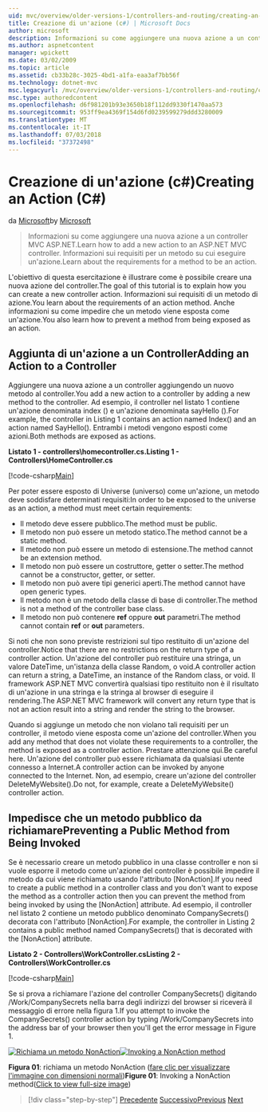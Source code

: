 ```yaml
---
uid: mvc/overview/older-versions-1/controllers-and-routing/creating-an-action-cs
title: Creazione di un'azione (c#) | Microsoft Docs
author: microsoft
description: Informazioni su come aggiungere una nuova azione a un controller MVC ASP.NET. Informazioni sui requisiti per un metodo su cui eseguire un'azione.
ms.author: aspnetcontent
manager: wpickett
ms.date: 03/02/2009
ms.topic: article
ms.assetid: cb33b28c-3025-4bd1-a1fa-eaa3af7bb56f
ms.technology: dotnet-mvc
msc.legacyurl: /mvc/overview/older-versions-1/controllers-and-routing/creating-an-action-cs
msc.type: authoredcontent
ms.openlocfilehash: d6f981201b93e3650b18f112dd9330f1470aa573
ms.sourcegitcommit: 953ff9ea4369f154d6fd0239599279ddd3280009
ms.translationtype: MT
ms.contentlocale: it-IT
ms.lasthandoff: 07/03/2018
ms.locfileid: "37372498"
---
```

<a name="creating-an-action-c"></a><span data-ttu-id="0ee5c-104">Creazione di un'azione (c#)</span><span class="sxs-lookup"><span data-stu-id="0ee5c-104">Creating an Action (C#)</span></span>
====================
<span data-ttu-id="0ee5c-105">da [Microsoft](https://github.com/microsoft)</span><span class="sxs-lookup"><span data-stu-id="0ee5c-105">by [Microsoft](https://github.com/microsoft)</span></span>

> <span data-ttu-id="0ee5c-106">Informazioni su come aggiungere una nuova azione a un controller MVC ASP.NET.</span><span class="sxs-lookup"><span data-stu-id="0ee5c-106">Learn how to add a new action to an ASP.NET MVC controller.</span></span> <span data-ttu-id="0ee5c-107">Informazioni sui requisiti per un metodo su cui eseguire un'azione.</span><span class="sxs-lookup"><span data-stu-id="0ee5c-107">Learn about the requirements for a method to be an action.</span></span>


<span data-ttu-id="0ee5c-108">L'obiettivo di questa esercitazione è illustrare come è possibile creare una nuova azione del controller.</span><span class="sxs-lookup"><span data-stu-id="0ee5c-108">The goal of this tutorial is to explain how you can create a new controller action.</span></span> <span data-ttu-id="0ee5c-109">Informazioni sui requisiti di un metodo di azione.</span><span class="sxs-lookup"><span data-stu-id="0ee5c-109">You learn about the requirements of an action method.</span></span> <span data-ttu-id="0ee5c-110">Anche informazioni su come impedire che un metodo viene esposta come un'azione.</span><span class="sxs-lookup"><span data-stu-id="0ee5c-110">You also learn how to prevent a method from being exposed as an action.</span></span>

## <a name="adding-an-action-to-a-controller"></a><span data-ttu-id="0ee5c-111">Aggiunta di un'azione a un Controller</span><span class="sxs-lookup"><span data-stu-id="0ee5c-111">Adding an Action to a Controller</span></span>

<span data-ttu-id="0ee5c-112">Aggiungere una nuova azione a un controller aggiungendo un nuovo metodo al controller.</span><span class="sxs-lookup"><span data-stu-id="0ee5c-112">You add a new action to a controller by adding a new method to the controller.</span></span> <span data-ttu-id="0ee5c-113">Ad esempio, il controller nel listato 1 contiene un'azione denominata index () e un'azione denominata sayHello ().</span><span class="sxs-lookup"><span data-stu-id="0ee5c-113">For example, the controller in Listing 1 contains an action named Index() and an action named SayHello().</span></span> <span data-ttu-id="0ee5c-114">Entrambi i metodi vengono esposti come azioni.</span><span class="sxs-lookup"><span data-stu-id="0ee5c-114">Both methods are exposed as actions.</span></span>

<span data-ttu-id="0ee5c-115">**Listato 1 - controllers\homecontroller.cs.**</span><span class="sxs-lookup"><span data-stu-id="0ee5c-115">**Listing 1 - Controllers\HomeController.cs**</span></span>

[!code-csharp[Main](creating-an-action-cs/samples/sample1.cs)]

<span data-ttu-id="0ee5c-116">Per poter essere esposto di Universe (universo) come un'azione, un metodo deve soddisfare determinati requisiti:</span><span class="sxs-lookup"><span data-stu-id="0ee5c-116">In order to be exposed to the universe as an action, a method must meet certain requirements:</span></span>

- <span data-ttu-id="0ee5c-117">Il metodo deve essere pubblico.</span><span class="sxs-lookup"><span data-stu-id="0ee5c-117">The method must be public.</span></span>
- <span data-ttu-id="0ee5c-118">Il metodo non può essere un metodo statico.</span><span class="sxs-lookup"><span data-stu-id="0ee5c-118">The method cannot be a static method.</span></span>
- <span data-ttu-id="0ee5c-119">Il metodo non può essere un metodo di estensione.</span><span class="sxs-lookup"><span data-stu-id="0ee5c-119">The method cannot be an extension method.</span></span>
- <span data-ttu-id="0ee5c-120">Il metodo non può essere un costruttore, getter o setter.</span><span class="sxs-lookup"><span data-stu-id="0ee5c-120">The method cannot be a constructor, getter, or setter.</span></span>
- <span data-ttu-id="0ee5c-121">Il metodo non può avere tipi generici aperti.</span><span class="sxs-lookup"><span data-stu-id="0ee5c-121">The method cannot have open generic types.</span></span>
- <span data-ttu-id="0ee5c-122">Il metodo non è un metodo della classe di base di controller.</span><span class="sxs-lookup"><span data-stu-id="0ee5c-122">The method is not a method of the controller base class.</span></span>
- <span data-ttu-id="0ee5c-123">Il metodo non può contenere **ref** oppure **out** parametri.</span><span class="sxs-lookup"><span data-stu-id="0ee5c-123">The method cannot contain **ref** or **out** parameters.</span></span>

<span data-ttu-id="0ee5c-124">Si noti che non sono previste restrizioni sul tipo restituito di un'azione del controller.</span><span class="sxs-lookup"><span data-stu-id="0ee5c-124">Notice that there are no restrictions on the return type of a controller action.</span></span> <span data-ttu-id="0ee5c-125">Un'azione del controller può restituire una stringa, un valore DateTime, un'istanza della classe Random, o void.</span><span class="sxs-lookup"><span data-stu-id="0ee5c-125">A controller action can return a string, a DateTime, an instance of the Random class, or void.</span></span> <span data-ttu-id="0ee5c-126">Il framework ASP.NET MVC convertirà qualsiasi tipo restituito non è il risultato di un'azione in una stringa e la stringa al browser di eseguire il rendering.</span><span class="sxs-lookup"><span data-stu-id="0ee5c-126">The ASP.NET MVC framework will convert any return type that is not an action result into a string and render the string to the browser.</span></span>

<span data-ttu-id="0ee5c-127">Quando si aggiunge un metodo che non violano tali requisiti per un controller, il metodo viene esposta come un'azione del controller.</span><span class="sxs-lookup"><span data-stu-id="0ee5c-127">When you add any method that does not violate these requirements to a controller, the method is exposed as a controller action.</span></span> <span data-ttu-id="0ee5c-128">Prestare attenzione qui.</span><span class="sxs-lookup"><span data-stu-id="0ee5c-128">Be careful here.</span></span> <span data-ttu-id="0ee5c-129">Un'azione del controller può essere richiamata da qualsiasi utente connesso a Internet.</span><span class="sxs-lookup"><span data-stu-id="0ee5c-129">A controller action can be invoked by anyone connected to the Internet.</span></span> <span data-ttu-id="0ee5c-130">Non, ad esempio, creare un'azione del controller DeleteMyWebsite().</span><span class="sxs-lookup"><span data-stu-id="0ee5c-130">Do not, for example, create a DeleteMyWebsite() controller action.</span></span>

## <a name="preventing-a-public-method-from-being-invoked"></a><span data-ttu-id="0ee5c-131">Impedisce che un metodo pubblico da richiamare</span><span class="sxs-lookup"><span data-stu-id="0ee5c-131">Preventing a Public Method from Being Invoked</span></span>

<span data-ttu-id="0ee5c-132">Se è necessario creare un metodo pubblico in una classe controller e non si vuole esporre il metodo come un'azione del controller è possibile impedire il metodo da cui viene richiamato usando l'attributo [NonAction].</span><span class="sxs-lookup"><span data-stu-id="0ee5c-132">If you need to create a public method in a controller class and you don't want to expose the method as a controller action then you can prevent the method from being invoked by using the [NonAction] attribute.</span></span> <span data-ttu-id="0ee5c-133">Ad esempio, il controller nel listato 2 contiene un metodo pubblico denominato CompanySecrets() decorata con l'attributo [NonAction].</span><span class="sxs-lookup"><span data-stu-id="0ee5c-133">For example, the controller in Listing 2 contains a public method named CompanySecrets() that is decorated with the [NonAction] attribute.</span></span>

<span data-ttu-id="0ee5c-134">**Listato 2 - Controllers\WorkController.cs**</span><span class="sxs-lookup"><span data-stu-id="0ee5c-134">**Listing 2 - Controllers\WorkController.cs**</span></span>

[!code-csharp[Main](creating-an-action-cs/samples/sample2.cs)]

<span data-ttu-id="0ee5c-135">Se si prova a richiamare l'azione del controller CompanySecrets() digitando /Work/CompanySecrets nella barra degli indirizzi del browser si riceverà il messaggio di errore nella figura 1.</span><span class="sxs-lookup"><span data-stu-id="0ee5c-135">If you attempt to invoke the CompanySecrets() controller action by typing /Work/CompanySecrets into the address bar of your browser then you'll get the error message in Figure 1.</span></span>


<span data-ttu-id="0ee5c-136">[![Richiama un metodo NonAction](creating-an-action-cs/_static/image1.jpg)](creating-an-action-cs/_static/image1.png)</span><span class="sxs-lookup"><span data-stu-id="0ee5c-136">[![Invoking a NonAction method](creating-an-action-cs/_static/image1.jpg)](creating-an-action-cs/_static/image1.png)</span></span>

<span data-ttu-id="0ee5c-137">**Figura 01**: richiama un metodo NonAction ([fare clic per visualizzare l'immagine con dimensioni normali](creating-an-action-cs/_static/image2.png))</span><span class="sxs-lookup"><span data-stu-id="0ee5c-137">**Figure 01**: Invoking a NonAction method([Click to view full-size image](creating-an-action-cs/_static/image2.png))</span></span>

> [!div class="step-by-step"]
> <span data-ttu-id="0ee5c-138">[Precedente](creating-a-controller-cs.md)
> [Successivo](asp-net-mvc-routing-overview-vb.md)</span><span class="sxs-lookup"><span data-stu-id="0ee5c-138">[Previous](creating-a-controller-cs.md)
[Next](asp-net-mvc-routing-overview-vb.md)</span></span>
